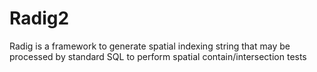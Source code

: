 # Radig2
Radig is a framework to generate spatial indexing string that may be processed by standard SQL to perform spatial contain/intersection tests
